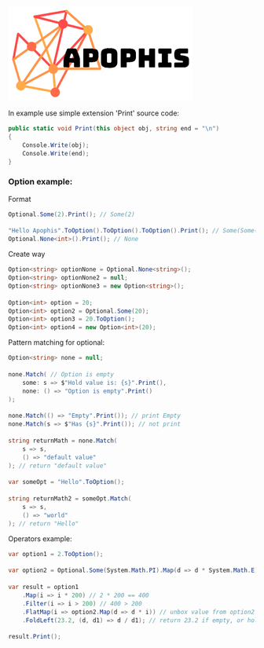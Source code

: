 [![N|Solid](https://github.com/blowin/Apophis/blob/master/icon.png?raw=true)](https://vk.com/achillbad)

In example use simple extension 'Print' source code:
```c#
public static void Print(this object obj, string end = "\n")
{
    Console.Write(obj);
    Console.Write(end);
}
```

### Option example:

Format
```c#
Optional.Some(2).Print(); // Some(2)
            
"Hello Apophis".ToOption().ToOption().ToOption().Print(); // Some(Some(Some(Hello Apophis)))
Optional.None<int>().Print(); // None
```

Create way
```c#
Option<string> optionNone = Optional.None<string>();
Option<string> optionNone2 = null;
Option<string> optionNone3 = new Option<string>();

Option<int> option = 20;
Option<int> option2 = Optional.Some(20);
Option<int> option3 = 20.ToOption();
Option<int> option4 = new Option<int>(20);
```

Pattern matching for optional:
```c#
Option<string> none = null;

none.Match( // Option is empty
    some: s => $"Hold value is: {s}".Print(), 
    none: () => "Option is empty".Print()
);

none.Match(() => "Empty".Print()); // print Empty
none.Match(s => $"Has {s}".Print()); // not print

string returnMath = none.Match(
    s => s, 
    () => "default value"
); // return "default value"

var someOpt = "Hello".ToOption();

string returnMath2 = someOpt.Match(
    s => s,
    () => "world"
); // return "Hello"
```

Operators example:
```c#
var option1 = 2.ToOption();

var option2 = Optional.Some(System.Math.PI).Map(d => d * System.Math.E);

var result = option1
    .Map(i => i * 200) // 2 * 200 == 400
    .Filter(i => i > 200) // 400 > 200 
    .FlatMap(i => option2.Map(d => d * i)) // unbox value from option2
    .FoldLeft(23.2, (d, d1) => d / d1); // return 23.2 if empty, or holdValue / 23.2

result.Print();
```
